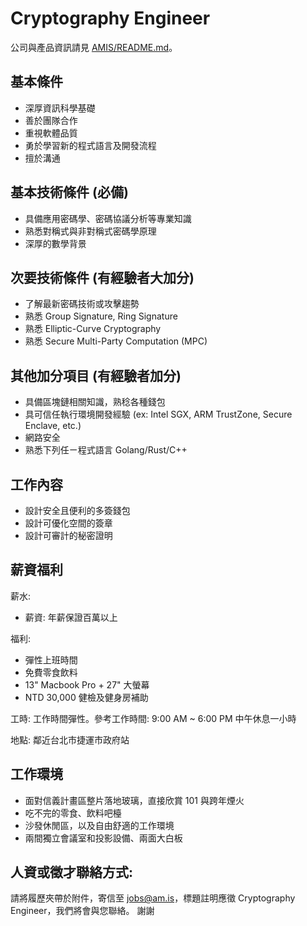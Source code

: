 # Cryptography Engineer 

公司與產品資訊請見 [AMIS/README.md](README.md)。


## 基本條件

* 深厚資訊科學基礎
* 善於團隊合作
* 重視軟體品質
* 勇於學習新的程式語言及開發流程
* 擅於溝通

## 基本技術條件 (必備)

* 具備應用密碼學、密碼協議分析等專業知識
* 熟悉對稱式與非對稱式密碼學原理
* 深厚的數學背景

## 次要技術條件 (有經驗者大加分)

* 了解最新密碼技術或攻擊趨勢
* 熟悉 Group Signature, Ring Signature
* 熟悉 Elliptic-Curve Cryptography
* 熟悉 Secure Multi-Party Computation (MPC)

## 其他加分項目 (有經驗者加分)

* 具備區塊鏈相關知識，熟稔各種錢包
* 具可信任執行環境開發經驗 (ex: Intel SGX, ARM TrustZone, Secure Enclave, etc.)
* 網路安全
* 熟悉下列任ㄧ程式語言 Golang/Rust/C++

## 工作內容

* 設計安全且便利的多簽錢包
* 設計可優化空間的簽章
* 設計可審計的秘密證明

## 薪資福利

薪水:

* 薪資: 年薪保證百萬以上

福利:

* 彈性上班時間
* 免費零食飲料
* 13" Macbook Pro + 27" 大螢幕
* NTD 30,000 健檢及健身房補助

工時: 工作時間彈性。參考工作時間: 9:00 AM ~ 6:00 PM 中午休息一小時

地點: 鄰近台北市捷運市政府站

## 工作環境

* 面對信義計畫區整片落地玻璃，直接欣賞 101 與跨年煙火
* 吃不完的零食、飲料吧檯
* 沙發休閒區，以及自由舒適的工作環境
* 兩間獨立會議室和投影設備、兩面大白板

## 人資或徵才聯絡方式:

請將履歷夾帶於附件，寄信至 jobs@am.is，標題註明應徵 Cryptography Engineer，我們將會與您聯絡。
謝謝

